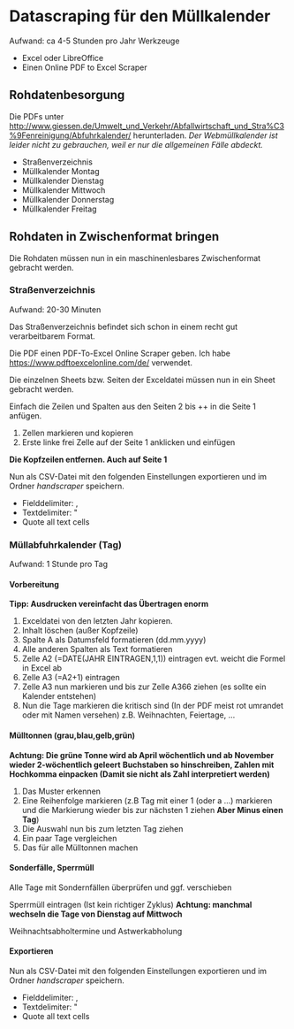 # Datascraping für den Müllkalender
Aufwand: ca 4-5 Stunden pro Jahr
Werkzeuge
* Excel oder LibreOffice
* Einen Online PDF to Excel Scraper

## Rohdatenbesorgung
Die PDFs unter http://www.giessen.de/Umwelt_und_Verkehr/Abfallwirtschaft_und_Stra%C3%9Fenreinigung/Abfuhrkalender/ herunterladen.
*Der Webmüllkalender ist leider nicht zu gebrauchen, weil er nur die allgemeinen Fälle abdeckt.*
* Straßenverzeichnis
* Müllkalender Montag
* Müllkalender Dienstag
* Müllkalender Mittwoch
* Müllkalender Donnerstag
* Müllkalender Freitag

## Rohdaten in Zwischenformat bringen
Die Rohdaten müssen nun in ein maschinenlesbares Zwischenformat gebracht werden.

### Straßenverzeichnis
Aufwand: 20-30 Minuten

Das Straßenverzeichnis befindet sich schon in einem recht gut verarbeitbarem Format. 

Die PDF einen PDF-To-Excel Online Scraper geben. Ich habe https://www.pdftoexcelonline.com/de/ verwendet.

Die einzelnen Sheets bzw. Seiten der Exceldatei müssen nun in ein Sheet gebracht werden.

Einfach die Zeilen und Spalten aus den Seiten 2 bis ++ in die Seite 1 anfügen.
1. Zellen markieren und kopieren
2. Erste linke frei Zelle auf der Seite 1 anklicken und einfügen

**Die Kopfzeilen entfernen. Auch auf Seite 1**

Nun als CSV-Datei mit den folgenden Einstellungen exportieren und im Ordner *handscraper* speichern.
* Fielddelimiter: ,
* Textdelimiter: "
* Quote all text cells

### Müllabfuhrkalender (Tag)
Aufwand: 1 Stunde pro Tag


#### Vorbereitung
**Tipp: Ausdrucken vereinfacht das Übertragen enorm**

1. Exceldatei von den letzten Jahr kopieren.
2. Inhalt löschen (außer Kopfzeile)
3. Spalte A als Datumsfeld formatieren (dd.mm.yyyy)
4. Alle anderen Spalten als Text formatieren 
5. Zelle A2 (=DATE(JAHR EINTRAGEN,1,1)) eintragen evt. weicht die Formel in Excel ab
6. Zelle A3 (=A2+1) eintragen
7. Zelle A3 nun markieren und bis zur Zelle A366 ziehen (es sollte ein Kalender entstehen)
8. Nun die Tage markieren die kritisch sind (In der PDF meist rot umrandet oder mit Namen versehen) z.B. Weihnachten, Feiertage, ...

#### Mülltonnen (grau,blau,gelb,grün)
**Achtung: Die grüne Tonne wird ab April wöchentlich und ab November wieder 2-wöchentlich geleert**
**Buchstaben so hinschreiben, Zahlen mit Hochkomma einpacken (Damit sie nicht als Zahl interpretiert werden)**
1. Das Muster erkennen 
2. Eine Reihenfolge markieren (z.B Tag mit einer 1 (oder a ...) markieren und die Markierung wieder bis zur nächsten 1 ziehen **Aber Minus einen Tag**)
3. Die Auswahl nun bis zum letzten Tag ziehen
4. Ein paar Tage vergleichen
5. Das für alle Mülltonnen machen

#### Sonderfälle, Sperrmüll
Alle Tage mit Sondernfällen überprüfen und ggf. verschieben

Sperrmüll eintragen (Ist kein richtiger Zyklus)
**Achtung: manchmal wechseln die Tage von Dienstag auf Mittwoch**

Weihnachtsabholtermine und Astwerkabholung

#### Exportieren
Nun als CSV-Datei mit den folgenden Einstellungen exportieren und im Ordner *handscraper* speichern.
* Fielddelimiter: ,
* Textdelimiter: "
* Quote all text cells





